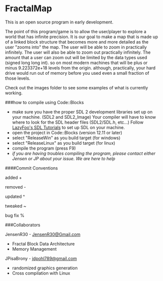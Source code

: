 FractalMap
=========

This is an open source program in early development.

The point of this program/game is to allow the user/player to explore a world that has infinite precision.
It is our goal to make a map that is made up of a linked block structure that becomes more and more detailed as the user "zooms into" the map.
The user will be able to zoom in practically infinitely.
The user will also be able to zoom out practically infinitely.
The amount that a user can zoom out will be limited by the data types used (signed long long int).
so on most modern machines that will be plus or minus 9.223372e+18 levels from the origin.
although, practically, your hard drive would run out of memory before you used even a small fraction of those levels.

Check out the images folder to see some examples of what is currently working.

###how to compile using Code::Blocks

+ make sure you have the proper SDL 2 development libraries set up on your machine. (SDL2 and SDL2_Image) Your compiler will have to know where to look for the SDL header files (SDL2/SDL.h, etc...) Follow [LazyFoo's SDL Tutorials](http://lazyfoo.net/tutorials/SDL/index.php) to set up SDL on your machine.
+ open the project in Code::Blocks (version 12.11 or later)
+ select "ReleaseWin" as you build target (for windows)
+ select "ReleaseLinux" as you build target (for linux)
+ compile the program (press F9)
+ *if you are having troubles compiling the program, please contact either Jensen or JP about your issue. We are here to help*

####Commit Conventions

added    +

removed   -

updated   ^

tweaked   ~

bug fix  %

###Collaborators



JensenR30 - JensenR30@Gmail.com

+ Fractal Block Data Architecture
+ Memory Management


JPisaBrony - jdpohl789@gmail.com

+ randomized graphics generation
+ Cross compilation with Linux
